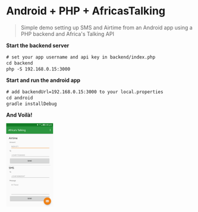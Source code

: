 # Android + PHP + AfricasTalking

> Simple demo setting up SMS and Airtime from an Android app using a PHP backend and Africa's Talking API


**Start the backend server**

```shell
# set your app username and api key in backend/index.php
cd backend
php -S 192.168.0.15:3000
```

**Start and run the android app**

```shell
# add backendUrl=192.168.0.15:3000 to your local.properties
cd android
gradle installDebug
```

**And Voilà!**

<img src="android/screenshot.png" width="25%">

